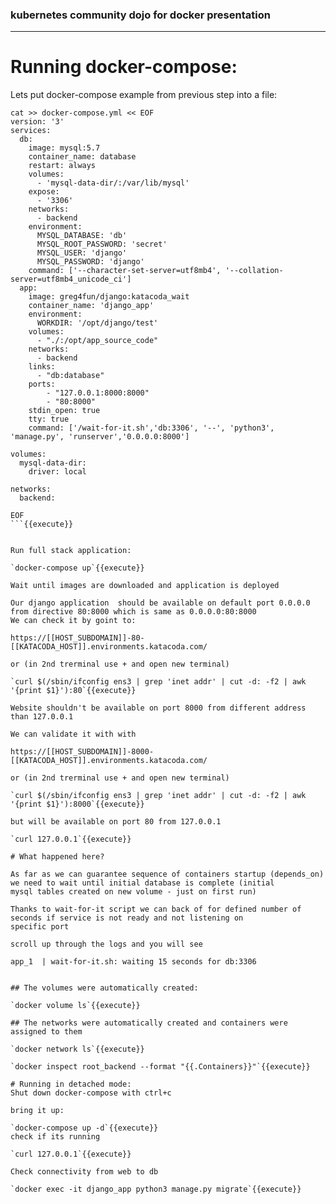 ### kubernetes community dojo for docker presentation
---  

# Running docker-compose:

Lets put docker-compose example from previous step into a file:
```
cat >> docker-compose.yml << EOF
version: '3'
services:
  db:
    image: mysql:5.7
    container_name: database
    restart: always
    volumes:
      - 'mysql-data-dir/:/var/lib/mysql'
    expose:
      - '3306'
    networks:
      - backend
    environment:
      MYSQL_DATABASE: 'db'
      MYSQL_ROOT_PASSWORD: 'secret'
      MYSQL_USER: 'django'
      MYSQL_PASSWORD: 'django'
    command: ['--character-set-server=utf8mb4', '--collation-server=utf8mb4_unicode_ci']
  app:
    image: greg4fun/django:katacoda_wait
    container_name: 'django_app'
    environment:
      WORKDIR: '/opt/django/test'
    volumes:
      - "./:/opt/app_source_code"
    networks:
      - backend
    links:
      - "db:database"
    ports:
        - "127.0.0.1:8000:8000"
        - "80:8000"
    stdin_open: true
    tty: true
    command: ['/wait-for-it.sh','db:3306', '--', 'python3', 'manage.py', 'runserver','0.0.0.0:8000']

volumes:
  mysql-data-dir:
    driver: local

networks:
  backend:

EOF
```{{execute}}


Run full stack application:

`docker-compose up`{{execute}}

Wait until images are downloaded and application is deployed 

Our django application  should be available on default port 0.0.0.0 from directive 80:8000 which is same as 0.0.0.0:80:8000
We can check it by goint to:

https://[[HOST_SUBDOMAIN]]-80-[[KATACODA_HOST]].environments.katacoda.com/

or (in 2nd trerminal use + and open new terminal)

`curl $(/sbin/ifconfig ens3 | grep 'inet addr' | cut -d: -f2 | awk '{print $1}'):80`{{execute}}

Website shouldn't be available on port 8000 from different address than 127.0.0.1

We can validate it with with

https://[[HOST_SUBDOMAIN]]-8000-[[KATACODA_HOST]].environments.katacoda.com/

or (in 2nd trerminal use + and open new terminal)

`curl $(/sbin/ifconfig ens3 | grep 'inet addr' | cut -d: -f2 | awk '{print $1}'):8000`{{execute}}

but will be available on port 80 from 127.0.0.1

`curl 127.0.0.1`{{execute}}

# What happened here?

As far as we can guarantee sequence of containers startup (depends_on) we need to wait until initial database is complete (initial
mysql tables created on new volume - just on first run)

Thanks to wait-for-it script we can back of for defined number of seconds if service is not ready and not listening on
specific port

scroll up through the logs and you will see 

app_1  | wait-for-it.sh: waiting 15 seconds for db:3306


## The volumes were automatically created:

`docker volume ls`{{execute}}

## The networks were automatically created and containers were assigned to them

`docker network ls`{{execute}}

`docker inspect root_backend --format "{{.Containers}}"`{{execute}}

# Running in detached mode:
Shut down docker-compose with ctrl+c

bring it up:

`docker-compose up -d`{{execute}}
check if its running

`curl 127.0.0.1`{{execute}}

Check connectivity from web to db

`docker exec -it django_app python3 manage.py migrate`{{execute}}



